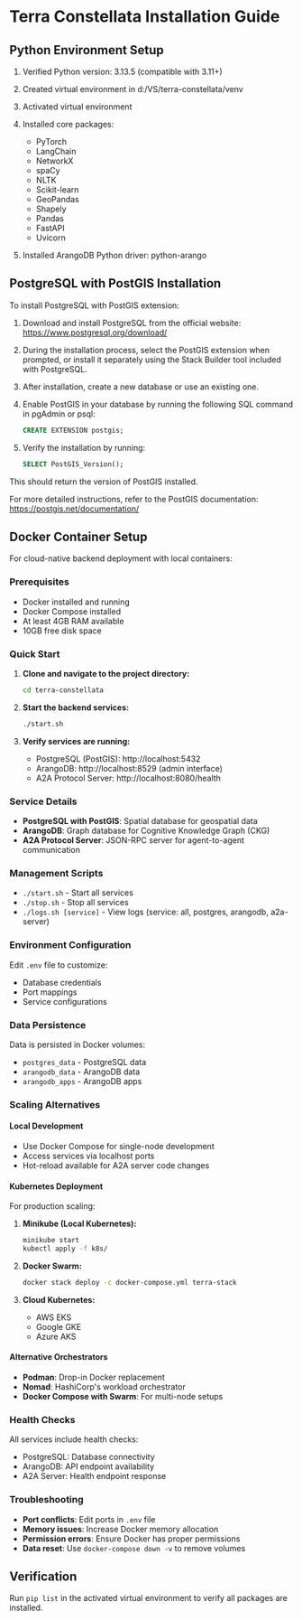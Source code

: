 # Terra Constellata Installation Guide

## Python Environment Setup

1. Verified Python version: 3.13.5 (compatible with 3.11+)

2. Created virtual environment in d:/VS/terra-constellata/venv

3. Activated virtual environment

4. Installed core packages:
   - PyTorch
   - LangChain
   - NetworkX
   - spaCy
   - NLTK
   - Scikit-learn
   - GeoPandas
   - Shapely
   - Pandas
   - FastAPI
   - Uvicorn

5. Installed ArangoDB Python driver: python-arango

## PostgreSQL with PostGIS Installation

To install PostgreSQL with PostGIS extension:

1. Download and install PostgreSQL from the official website: https://www.postgresql.org/download/

2. During the installation process, select the PostGIS extension when prompted, or install it separately using the Stack Builder tool included with PostgreSQL.

3. After installation, create a new database or use an existing one.

4. Enable PostGIS in your database by running the following SQL command in pgAdmin or psql:

   ```sql
   CREATE EXTENSION postgis;
   ```

5. Verify the installation by running:

   ```sql
   SELECT PostGIS_Version();
   ```

This should return the version of PostGIS installed.

For more detailed instructions, refer to the PostGIS documentation: https://postgis.net/documentation/

## Docker Container Setup

For cloud-native backend deployment with local containers:

### Prerequisites
- Docker installed and running
- Docker Compose installed
- At least 4GB RAM available
- 10GB free disk space

### Quick Start

1. **Clone and navigate to the project directory:**
   ```bash
   cd terra-constellata
   ```

2. **Start the backend services:**
   ```bash
   ./start.sh
   ```

3. **Verify services are running:**
   - PostgreSQL (PostGIS): http://localhost:5432
   - ArangoDB: http://localhost:8529 (admin interface)
   - A2A Protocol Server: http://localhost:8080/health

### Service Details

- **PostgreSQL with PostGIS**: Spatial database for geospatial data
- **ArangoDB**: Graph database for Cognitive Knowledge Graph (CKG)
- **A2A Protocol Server**: JSON-RPC server for agent-to-agent communication

### Management Scripts

- `./start.sh` - Start all services
- `./stop.sh` - Stop all services
- `./logs.sh [service]` - View logs (service: all, postgres, arangodb, a2a-server)

### Environment Configuration

Edit `.env` file to customize:
- Database credentials
- Port mappings
- Service configurations

### Data Persistence

Data is persisted in Docker volumes:
- `postgres_data` - PostgreSQL data
- `arangodb_data` - ArangoDB data
- `arangodb_apps` - ArangoDB apps

### Scaling Alternatives

#### Local Development
- Use Docker Compose for single-node development
- Access services via localhost ports
- Hot-reload available for A2A server code changes

#### Kubernetes Deployment
For production scaling:

1. **Minikube (Local Kubernetes):**
   ```bash
   minikube start
   kubectl apply -f k8s/
   ```

2. **Docker Swarm:**
   ```bash
   docker stack deploy -c docker-compose.yml terra-stack
   ```

3. **Cloud Kubernetes:**
   - AWS EKS
   - Google GKE
   - Azure AKS

#### Alternative Orchestrators
- **Podman**: Drop-in Docker replacement
- **Nomad**: HashiCorp's workload orchestrator
- **Docker Compose with Swarm**: For multi-node setups

### Health Checks

All services include health checks:
- PostgreSQL: Database connectivity
- ArangoDB: API endpoint availability
- A2A Server: Health endpoint response

### Troubleshooting

- **Port conflicts**: Edit ports in `.env` file
- **Memory issues**: Increase Docker memory allocation
- **Permission errors**: Ensure Docker has proper permissions
- **Data reset**: Use `docker-compose down -v` to remove volumes

## Verification

Run `pip list` in the activated virtual environment to verify all packages are installed.